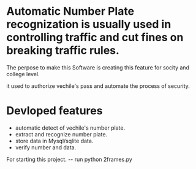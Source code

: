 # Automatic Number Plate recognization is usually used in controlling traffic and cut fines on breaking traffic rules.

The perpose to make this Software is creating this feature for socity and college level.

it used to authorize vechile's pass and automate the process of security.

# Devloped features
- automatic detect of vechile's number plate.
- extract and recognize number plate.
- store data in Mysql/sqlite data.
- verify number and data.

For starting this project.
-- run python 2frames.py
    
